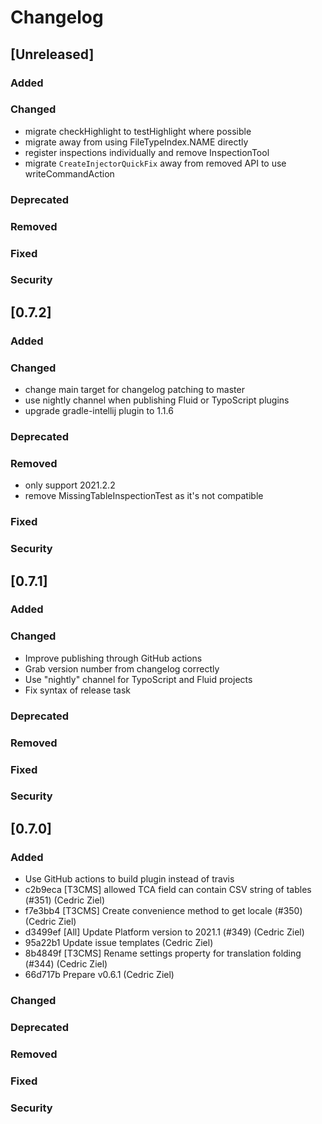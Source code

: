 # Changelog

## [Unreleased]
### Added

### Changed
- migrate checkHighlight to testHighlight where possible
- migrate away from using FileTypeIndex.NAME directly
- register inspections individually and remove InspectionTool
- migrate `CreateInjectorQuickFix` away from removed API to use writeCommandAction
### Deprecated

### Removed

### Fixed

### Security
## [0.7.2]
### Added

### Changed
- change main target for changelog patching to master
- use nightly channel when publishing Fluid or TypoScript plugins
- upgrade gradle-intellij plugin to 1.1.6

### Deprecated

### Removed
- only support 2021.2.2
- remove MissingTableInspectionTest as it's not compatible

### Fixed

### Security
## [0.7.1]
### Added

### Changed
- Improve publishing through GitHub actions
- Grab version number from changelog correctly
- Use "nightly" channel for TypoScript and Fluid projects
- Fix syntax of release task

### Deprecated

### Removed

### Fixed

### Security
## [0.7.0]
### Added
- Use GitHub actions to build plugin instead of travis
- c2b9eca [T3CMS] allowed TCA field can contain CSV string of tables (#351) (Cedric Ziel)
- f7e3bb4 [T3CMS] Create convenience method to get locale (#350) (Cedric Ziel)
- d3499ef [All] Update Platform version to 2021.1 (#349) (Cedric Ziel)
- 95a22b1 Update issue templates (Cedric Ziel)
- 8b4849f [T3CMS] Rename settings property for translation folding (#344) (Cedric Ziel)
- 66d717b Prepare v0.6.1 (Cedric Ziel)

### Changed

### Deprecated

### Removed

### Fixed

### Security
